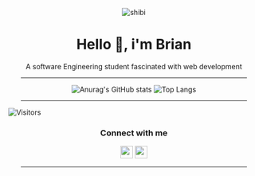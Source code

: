 
<div align=center>
 <div align=center>
   
   
![shibi](https://user-images.githubusercontent.com/94367979/153020856-f6192400-33f0-40df-9411-74a24429015b.gif)
 </div>

<h1 align=center> Hello 👋, i'm Brian</h1>
 
</div>

<p align=center> A software Engineering student fascinated with web development </p>

<div align=center>
  <hr width="90%"/>
</div>
<div align=center>
  
  
  ![Anurag's GitHub stats](https://github-readme-stats.vercel.app/api?username=musaubrian&show_icons=true&theme=midnight-purple)
  ![Top Langs](https://github-readme-stats.vercel.app/api/top-langs/?username=musaubrian&theme=midnight-purple)
</div>
  

<div align=center>
  <hr width="90%"/>
</div>

<p align=center>

 
 ![Visitors](https://api.visitorbadge.io/api/visitors?path=https%3A%2F%2Fgithub.com.musaubrian&label=Visits&countColor=%23f47373&style=flat)
</p>

<h3 align=center> Connect with me </h3>
<p align=center>
<a href="https://twitter.com/nab__bri"><img src="https://img.shields.io/badge/twitter-%231DA1F2.svg?&style=for-the-badge&logo=twitter&logoColor=white" height=25></a> 
<a href="https://dev.to/nab__ri"><img src="https://img.shields.io/badge/DEV.TO-%230A0A0A.svg?&style=for-the-badge&logo=dev-dot-to&logoColor=white" height=25></a>
</p>

<div align=center>
  <hr width="90%"/>
</div>




